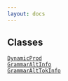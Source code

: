 ```yaml
---
layout: docs
---
```

## Classes

<a href="../object/DynamicProd.html#DynamicProd"
target="main"><code>DynamicProd</code></a>  
<a href="../object/GrammarAltInfo.html#GrammarAltInfo"
target="main"><code>GrammarAltInfo</code></a>  
<a href="../object/GrammarAltTokInfo.html#GrammarAltTokInfo"
target="main"><code>GrammarAltTokInfo</code></a>  
